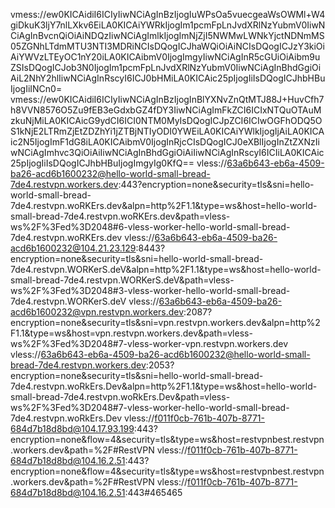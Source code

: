 vmess://ew0KICAidiI6ICIyIiwNCiAgInBzIjogIuWPsOa5vuecgeaWsOWMl+W4giDkuK3ljY7nlLXkv6EiLA0KICAiYWRkIjogIm1pcmFpLnJvdXRlNzYubmV0IiwNCiAgInBvcnQiOiAiNDQzIiwNCiAgImlkIjogImNjZjI5NWMwLWNkYjctNDNmMS05ZGNhLTdmMTU3NTI3MDRiNCIsDQogICJhaWQiOiAiNCIsDQogICJzY3kiOiAiYWVzLTEyOC1nY20iLA0KICAibmV0IjogImgyIiwNCiAgInR5cGUiOiAibm9uZSIsDQogICJob3N0IjogIm1pcmFpLnJvdXRlNzYubmV0IiwNCiAgInBhdGgiOiAiL2NhY2hlIiwNCiAgInRscyI6ICJ0bHMiLA0KICAic25pIjogIiIsDQogICJhbHBuIjogIiINCn0=
vmess://ew0KICAidiI6ICIyIiwNCiAgInBzIjogInBlYXNvZnQtMTJ88J+HuvCfh7h8VVN8576O5Zu9fEB3eGdxbGZ4fDY3IiwNCiAgImFkZCI6ICIxNTQuOTAuMzkuNjMiLA0KICAicG9ydCI6ICI0NTM0MyIsDQogICJpZCI6ICIwOGFhODQ5OS1kNjE2LTRmZjEtZDZhYi1jZTBjNTIyODI0YWEiLA0KICAiYWlkIjogIjAiLA0KICAic2N5IjogImF1dG8iLA0KICAibmV0IjogInRjcCIsDQogICJ0eXBlIjogInZtZXNzIiwNCiAgImhvc3QiOiAiIiwNCiAgInBhdGgiOiAiIiwNCiAgInRscyI6ICIiLA0KICAic25pIjogIiIsDQogICJhbHBuIjogImgyIg0KfQ==
vless://63a6b643-eb6a-4509-ba26-acd6b1600232@hello-world-small-bread-7de4.restvpn.workers.dev:443?encryption=none&security=tls&sni=hello-world-small-bread-7de4.restvpn.woRKErs.dev&alpn=http%2F1.1&type=ws&host=hello-world-small-bread-7de4.restvpn.woRKErs.dev&path=vless-ws%2F%3Fed%3D2048#6-vless-worker-hello-world-small-bread-7de4.restvpn.woRKErs.dev
vless://63a6b643-eb6a-4509-ba26-acd6b1600232@104.21.23.129:8443?encryption=none&security=tls&sni=hello-world-small-bread-7de4.restvpn.WORKerS.deV&alpn=http%2F1.1&type=ws&host=hello-world-small-bread-7de4.restvpn.WORKerS.deV&path=vless-ws%2F%3Fed%3D2048#3-vless-worker-hello-world-small-bread-7de4.restvpn.WORKerS.deV
vless://63a6b643-eb6a-4509-ba26-acd6b1600232@vpn.restvpn.workers.dev:2087?encryption=none&security=tls&sni=vpn.restvpn.workers.dev&alpn=http%2F1.1&type=ws&host=vpn.restvpn.workers.dev&path=vless-ws%2F%3Fed%3D2048#7-vless-worker-vpn.restvpn.workers.dev
vless://63a6b643-eb6a-4509-ba26-acd6b1600232@hello-world-small-bread-7de4.restvpn.workers.dev:2053?encryption=none&security=tls&sni=hello-world-small-bread-7de4.restvpn.woRkErs.Dev&alpn=http%2F1.1&type=ws&host=hello-world-small-bread-7de4.restvpn.woRkErs.Dev&path=vless-ws%2F%3Fed%3D2048#7-vless-worker-hello-world-small-bread-7de4.restvpn.woRkErs.Dev
vless://f011f0cb-761b-407b-8771-684d7b18d8bd@104.17.93.199:443?encryption=none&flow=4&security=tls&type=ws&host=restvpnbest.restvpn.workers.dev&path=%2F#RestVPN
vless://f011f0cb-761b-407b-8771-684d7b18d8bd@104.16.2.51:443?encryption=none&flow=4&security=tls&type=ws&host=restvpnbest.restvpn.workers.dev&path=%2F#RestVPN
vless://f011f0cb-761b-407b-8771-684d7b18d8bd@104.16.2.51:443#465465
